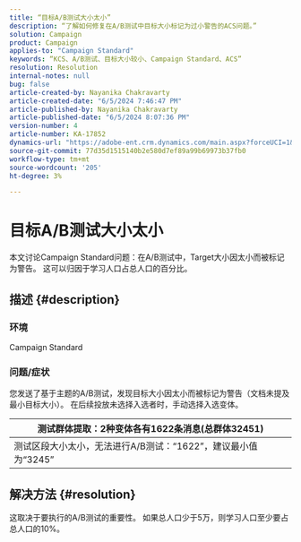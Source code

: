 ```yaml
---
title: “目标A/B测试大小太小”
description: “了解如何修复在A/B测试中目标大小标记为过小警告的ACS问题。”
solution: Campaign
product: Campaign
applies-to: "Campaign Standard"
keywords: “KCS、A/B测试、目标大小较小、Campaign Standard、ACS”
resolution: Resolution
internal-notes: null
bug: false
article-created-by: Nayanika Chakravarty
article-created-date: "6/5/2024 7:46:47 PM"
article-published-by: Nayanika Chakravarty
article-published-date: "6/5/2024 8:07:36 PM"
version-number: 4
article-number: KA-17852
dynamics-url: "https://adobe-ent.crm.dynamics.com/main.aspx?forceUCI=1&pagetype=entityrecord&etn=knowledgearticle&id=a3eaea54-7423-ef11-840b-6045bd006b25"
source-git-commit: 77d35d1515140b2e580d7ef89a99b69973b37fb0
workflow-type: tm+mt
source-wordcount: '205'
ht-degree: 3%

---
```


# 目标A/B测试大小太小


本文讨论Campaign Standard问题：在A/B测试中，Target大小因太小而被标记为警告。 这可以归因于学习人口占总人口的百分比。

## 描述 {#description}


### <b>环境</b>

Campaign Standard

### <b>问题/症状</b>

您发送了基于主题的A/B测试，发现目标大小因太小而被标记为警告（文档未提及最小目标大小）。 在后续投放未选择入选者时，手动选择入选变体。


| 测试群体提取：2种变体各有1622条消息(总群体32451) |
| --- |
| 测试区段大小太小，无法进行A/B测试：“1622”，建议最小值为“3245” |



## 解决方法 {#resolution}


这取决于要执行的A/B测试的重要性。 如果总人口少于5万，则学习人口至少要占总人口的10%。
